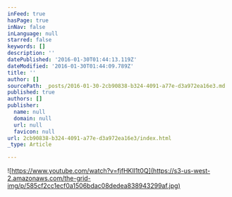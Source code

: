 ```yaml
---
inFeed: true
hasPage: true
inNav: false
inLanguage: null
starred: false
keywords: []
description: ''
datePublished: '2016-01-30T01:44:13.119Z'
dateModified: '2016-01-30T01:44:09.789Z'
title: ''
author: []
sourcePath: _posts/2016-01-30-2cb90838-b324-4091-a77e-d3a972ea16e3.md
published: true
authors: []
publisher:
  name: null
  domain: null
  url: null
  favicon: null
url: 2cb90838-b324-4091-a77e-d3a972ea16e3/index.html
_type: Article

---
```

![https://www.youtube.com/watch?v=fjfHKIl1t0Q](https://s3-us-west-2.amazonaws.com/the-grid-img/p/585cf2cc1ecf0a1506bdac08dedea838943299af.jpg)

[][0]

[0]: https://www.youtube.com/watch?v=fjfHKIl1t0Q